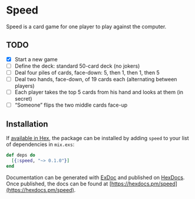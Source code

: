 # Speed

Speed is a card game for one player to play against the computer.

## TODO

- [x] Start a new game
- [ ] Define the deck: standard 50-card deck (no jokers)
- [ ] Deal four piles of cards, face-down: 5, then 1, then 1, then 5
- [ ] Deal two hands, face-down, of 19 cards each (alternating between players)
- [ ] Each player takes the top 5 cards from his hand and looks at them (in secret)
- [ ] “Someone” flips the two middle cards face-up

## Installation

If [available in Hex](https://hex.pm/docs/publish), the package can be installed
by adding `speed` to your list of dependencies in `mix.exs`:

```elixir
def deps do
  [{:speed, "~> 0.1.0"}]
end
```

Documentation can be generated with [ExDoc](https://github.com/elixir-lang/ex_doc)
and published on [HexDocs](https://hexdocs.pm). Once published, the docs can
be found at [https://hexdocs.pm/speed](https://hexdocs.pm/speed).

